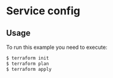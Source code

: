 # Service config

## Usage

To run this example you need to execute:

```bash
$ terraform init
$ terraform plan
$ terraform apply
```
